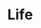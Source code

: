 ---
title: Life
description: Daily Life recording
image:

# Badge style
style:
    background: "#2a9d8f"
    color: "#fff"
---
